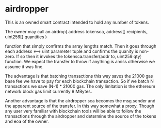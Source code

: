 # airdropper

This is an owned smart contract intended to hold any number of tokens.

The owner may call an
    airdrop( address tokensca, address[] recipients, uint256[] quantities )
    
function that simply confirms the array lengths match. Then it goes through each address <--> uint parameter tuple and confirms the quanity is non-zero. If so then it invokes the tokensca.transfer(addr to, uint256 qty) function. We expect the transfer to throw if anything is amiss otherwise we assume it was fine.

The advantage is that batching transactions this way saves the 21000 gas base fee we have to pay for each blockchain transaction. So if we batch N transactions we save (N-1) * 21000 gas. The only limitation is the ethereum network block gas limit currently 8 MBytes.

Another advantage is that the airdropper sca becomes the msg.sender and the apparent source of the transfer. In this way somewhat a proxy. Though any user very familiar with blockchain tools will be able to follow the transactions through the airdropper and determine the source of the tokens and eoa of the owner.
